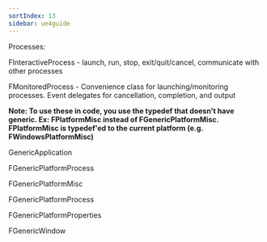 ```yaml
---
sortIndex: 13
sidebar: ue4guide
---
```


Processes:

FInteractiveProcess - launch, run, stop, exit/quit/cancel, communicate with other processes

FMonitoredProcess - Convenience class for launching/monitoring processes. Event delegates for cancellation, completion, and output

**Note: To use these in code, you use the typedef that doesn't have generic. Ex: FPlatformMisc instead of FGenericPlatformMisc. FPlatformMisc is typedef'ed to the current platform (e.g. FWindowsPlatformMisc)**

GenericApplication

FGenericPlatformProcess

FGenericPlatformMisc

FGenericPlatformProcess

FGenericPlatformProperties

FGenericWindow
